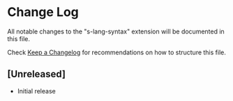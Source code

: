 # Change Log

All notable changes to the "s-lang-syntax" extension will be documented in this file.

Check [Keep a Changelog](http://keepachangelog.com/) for recommendations on how to structure this file.

## [Unreleased]

- Initial release
